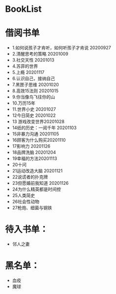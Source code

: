 # BookList
# 借阅书单

- 1.如何说孩子才肯听，如何听孩子才肯说 20200927
- 2.清醒思考的策略 20201009
- 3.社交天性 20201013
- 4.苏菲的世界
- 5.上瘾 20201117
- 6.认识自己，接纳自己
- 7.黑匣子思维 20201020
- 8.高效15法则 20201015
- 9.你当像鸟飞往你的山
- 10.万历15年
- 11.世界小史 20201027
- 12今日简史 20201022
- 13 游戏改变世界20201028
- 14纸的历史：一阅千年 20201103
- 15非暴力沟通 20201105
- 16顾客为什么购买20201110
- 17影响力 20201126
- 18品牌洗脑 20201204
- 19幸福的方法20201113
- 20十问
- 21运动改造大脑 20201121
- 22说谎者的扑克牌
- 23但愿婚前我知道 20201126
- 24为什么精英都是时间控 
- 25人类简史
- 26社会性动物
- 27枪炮、细菌与钢铁


# 待入书单：
- 邻人之妻

# 黑名单：
- 血疫
- 魔球
